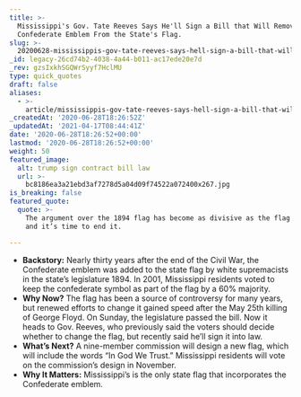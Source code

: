 ```yaml
---
title: >-
  Mississippi's Gov. Tate Reeves Says He'll Sign a Bill that Will Remove the
  Confederate Emblem From the State's Flag.
slug: >-
  20200628-mississippis-gov-tate-reeves-says-hell-sign-a-bill-that-will-remove-the-confederate-emblem-from-the-states-flag
_id: legacy-26cd74b2-4038-4a44-b011-ac17ede20e7d
_rev: gzsIxkhSGQWrSyyf7HclMU
type: quick_quotes
draft: false
aliases:
  - >-
    article/mississippis-gov-tate-reeves-says-hell-sign-a-bill-that-will-remove-the-confederate-emblem-from-the-states-flag/
_createdAt: '2020-06-28T18:26:52Z'
_updatedAt: '2021-04-17T08:44:41Z'
date: '2020-06-28T18:26:52+00:00'
lastmod: '2020-06-28T18:26:52+00:00'
weight: 50
featured_image:
  alt: trump sign contract bill law
  url: >-
    bc8186ea3a21ebd3af7278d5a04d09f74522a072400x267.jpg
is_breaking: false
featured_quote:
  quote: >-
    The argument over the 1894 flag has become as divisive as the flag itself
    and it’s time to end it.

---
```

* **Backstory:** Nearly thirty years after the end of the Civil War, the Confederate emblem was added to the state flag by white supremacists in the state’s legislature 1894. In 2001, Mississippi residents voted to keep the confederate symbol as part of the flag by a 60% majority.
* **Why Now?** The flag has been a source of controversy for many years, but renewed efforts to change it gained speed after the May 25th killing of George Floyd. On Sunday, the legislature passed the bill. Now it heads to Gov. Reeves, who previously said the voters should decide whether to change the flag, but recently said he’ll sign it into law.
* **What’s Next?** A nine-member commission will design a new flag, which will include the words “In God We Trust.” Mississippi residents will vote on the commission’s design in November.
* **Why It Matters:** Mississippi’s is the only state flag that incorporates the Confederate emblem.